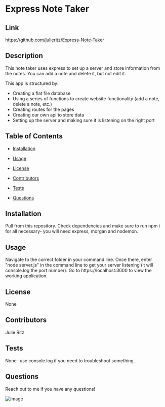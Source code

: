 # Express Note Taker
## Link
https://github.com/julieritz/Express-Note-Taker
## Description
This note taker uses express to set up a server and store information from the notes. You can add a note and delete it, but not edit it.

This app is structured by:
- Creating a flat file database
- Using a series of functions to create website functionality (add a note, delete a note, etc.)
- Creating routes for the pages
- Creating our own api to store data
- Setting up the server and making sure it is listening on the right port
## Table of Contents
* [Installation](#installation)

* [Usage](#usage)

* [License](#license)

* [Contributors](#contributors)

* [Tests](#tests)

* [Questions](#questions)
## Installation
Pull from this repository. Check dependencies and make sure to run npm i for all necessary- you will need express, morgan and nodemon.
## Usage
Navigate to the correct folder in your command line. Once there, enter "node server.js" in the command line to get your server listening (it will console.log the port number). Go to https://localhost:3000 to view the working application.
## License
None
## Contributors
Julie Ritz
## Tests
None- use console.log if you need to troubleshoot something.
## Questions
Reach out to me if you have any questions!

![image](https://user-images.githubusercontent.com/60047114/82133513-f25e0c00-97a1-11ea-9b18-28954ff840de.png)